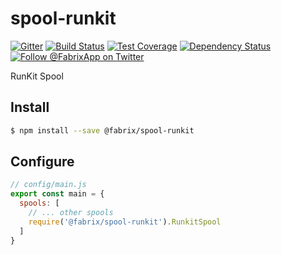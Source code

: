 # spool-runkit

[![Gitter][gitter-image]][gitter-url]
[![Build Status][ci-image]][ci-url]
[![Test Coverage][coverage-image]][coverage-url]
[![Dependency Status][daviddm-image]][daviddm-url]
[![Follow @FabrixApp on Twitter][twitter-image]][twitter-url]

RunKit Spool

## Install

```sh
$ npm install --save @fabrix/spool-runkit
```

## Configure

```js
// config/main.js
export const main = {
  spools: [
    // ... other spools
    require('@fabrix/spool-runkit').RunkitSpool
  ]
}
```

[ci-image]: https://img.shields.io/circleci/project/github/fabrix-app/spool-runkit/master.svg
[ci-url]: https://circleci.com/gh/fabrix-app/spool-runkit/tree/master
[daviddm-image]: http://img.shields.io/david/fabrix-app/spool-runkit.svg?style=flat-square
[daviddm-url]: https://david-dm.org/fabrix-app/spool-runkit
[gitter-image]: http://img.shields.io/badge/+%20GITTER-JOIN%20CHAT%20%E2%86%92-1DCE73.svg?style=flat-square
[gitter-url]: https://gitter.im/fabrix-app/fabrix
[twitter-image]: https://img.shields.io/twitter/follow/FabrixApp.svg?style=social
[twitter-url]: https://twitter.com/FabrixApp
[coverage-image]: https://img.shields.io/codeclimate/coverage/github/fabrix-app/spool-runkit.svg?style=flat-square
[coverage-url]: https://codeclimate.com/github/fabrix-app/spool-runkit/coverage
